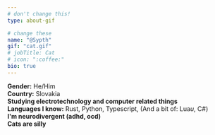 ```yaml
---
# don't change this!
type: about-gif

# change these
name: "@Sypth"
gif: "cat.gif"
# jobTitle: Cat
# icon: ":coffee:"
bio: true
---
```


**Gender:** He/Him  
**Country:** Slovakia  
**Studying electrotechnology and computer related things**  
**Languages I know:** Rust, Python, Typescript, (And a bit of: Lua*u*, C#)  
**I'm neurodivergent (adhd, ocd)**  
**Cats are silly**